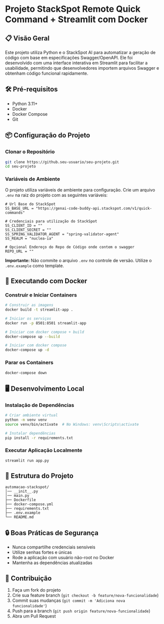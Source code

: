 # Projeto StackSpot Remote Quick Command + Streamlit com Docker

## 📋 Visão Geral

Este projeto utiliza Python e o StackSpot AI para automatizar a geração de código com base em especificações Swagger/OpenAPI. Ele foi desenvolvido com uma interface interativa em Streamlit para facilitar a usabilidade, permitindo que desenvolvedores importem arquivos Swagger e obtenham código funcional rapidamente.

## 🛠️ Pré-requisitos

- Python 3.11+
- Docker
- Docker Compose
- Git

## 📦 Configuração do Projeto

### Clonar o Repositório

```bash
git clone https://github.seu-usuario/seu-projeto.git
cd seu-projeto
```

### Variáveis de Ambiente

O projeto utiliza variáveis de ambiente para configuração. Crie um arquivo `.env` na raiz do projeto com as seguintes variáveis:

```env
# Url Base do StackSpot
SS_BASE_URL = "https://genai-code-buddy-api.stackspot.com/v1/quick-commands"

# Credenciais para utilização do StackSpot
SS_CLIENT_ID = ""
SS_CLIENT_SECRET = ""
SS_SPRING_VALIDATOR_AGENT = "spring-validator-agent"
SS_REALM = "nuclea-ia"

# Opcional Endereço do Repo de Código onde contem o swagger
REPO_URL = ""
```

**Importante:** Não commite o arquivo `.env` no controle de versão. Utilize o `.env.example` como template.

## 🐳 Executando com Docker

### Construir e Iniciar Containers

```bash
# Construir as imagens
docker build -t streamlit-app .

# Iniciar os serviços
docker run -p 8501:8501 streamlit-app

# Iniciar com docker compose + build
docker-compose up --build

# Iniciar com docker compose
docker-compose up -d
```

### Parar os Containers

```bash
docker-compose down
```

## 🖥️ Desenvolvimento Local

### Instalação de Dependências

```bash
# Criar ambiente virtual
python -m venv venv
source venv/bin/activate  # No Windows: venv\Scripts\activate

# Instalar dependências
pip install -r requirements.txt
```

### Executar Aplicação Localmente

```bash
streamlit run app.py
```

## 📝 Estrutura do Projeto

```
automacao-stackspot/
│── __init__.py
│── main.py
├── Dockerfile
├── docker-compose.yml
├── requirements.txt
├── .env.example
└── README.md
```

## 🔒 Boas Práticas de Segurança

- Nunca compartilhe credenciais sensíveis
- Utilize senhas fortes e únicas
- Rode a aplicação com usuário não-root no Docker
- Mantenha as dependências atualizadas


## 🤝 Contribuição

1. Faça um fork do projeto
2. Crie sua feature branch (`git checkout -b feature/nova-funcionalidade`)
3. Commit suas mudanças (`git commit -m 'Adiciona nova funcionalidade'`)
4. Push para a branch (`git push origin feature/nova-funcionalidade`)
5. Abra um Pull Request
```